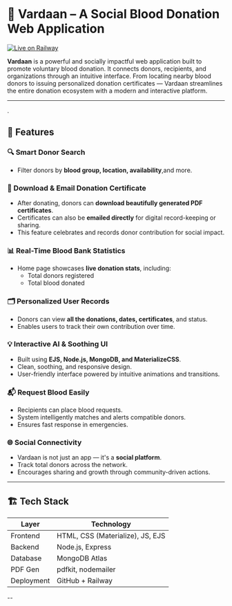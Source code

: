 # 🌟 Vardaan – A Social Blood Donation Web Application
[![Live on Railway](https://img.shields.io/badge/Live%20Demo-Railway-green?style=for-the-badge&logo=railway)](https://web-production-6e8bd.up.railway.app/)

**Vardaan** is a powerful and socially impactful web application built to promote voluntary blood donation. It connects donors, recipients, and organizations through an intuitive interface. From locating nearby blood donors to issuing personalized donation certificates — Vardaan streamlines the entire donation ecosystem with a modern and interactive platform.



---
.
## 🚀 Features

### 🔍 Smart Donor Search
- Filter donors by **blood group, location, availability**,and more.


### 🧾 Download & Email Donation Certificate
- After donating, donors can **download beautifully generated PDF certificates**.
- Certificates can also be **emailed directly** for digital record-keeping or sharing.
- This feature celebrates and records donor contribution for social impact.

### 📊 Real-Time Blood Bank Statistics
- Home page showcases **live donation stats**, including:
  - Total donors registered
  - Total blood donated
  
### 🗂️ Personalized User Records
- Donors can view **all the donations, dates, certificates**, and status.
- Enables users to track their own contribution over time.

### 💡 Interactive AI & Soothing UI
- Built using **EJS, Node.js, MongoDB, and MaterializeCSS**.
- Clean, soothing, and responsive design.
- User-friendly interface powered by intuitive animations and transitions.

### 📬 Request Blood Easily
- Recipients can place blood requests.
- System intelligently matches and alerts compatible donors.
- Ensures fast response in emergencies.

### 🌐 Social Connectivity
- Vardaan is not just an app — it's a **social platform**.
- Track total donors across the network.
- Encourages sharing and growth through community-driven actions.

---

## 🏗️ Tech Stack

| Layer         | Technology         |
|--------------|--------------------|
| Frontend     | HTML, CSS (Materialize), JS, EJS |
| Backend      | Node.js, Express    |
| Database     | MongoDB Atlas       |
| PDF Gen      | pdfkit, nodemailer  |
| Deployment   | GitHub + Railway    |

--



